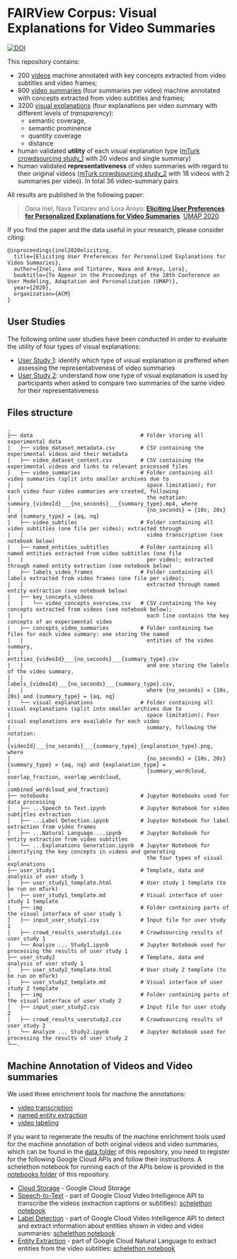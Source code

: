 # FAIRView Corpus: Visual Explanations for Video Summaries

[![DOI](https://zenodo.org/badge/.svg)](https://zenodo.org/badge/latestdoi/)

This repository contains:
 * 200 [videos](https://github.com/oana-inel/FAIRView-VideoSummaryExplanations/blob/master/data/video_dataset_content.csv) machine annotated with key concepts extracted from video subtitles and video frames;
 * 800 [video summaries](https://github.com/oana-inel/FAIRView-VideoSummaryExplanations/blob/master/data/video_summaries)  (four summaries per video) machine annotated with concepts extracted from video subtitles and frames;
 * 3200 [visual explanations](https://github.com/oana-inel/FAIRView-VideoSummaryExplanations/blob/master/data/visual_explanations) (four explanations per video summary with different levels of *transparency*):
   * semantic coverage,
   * semantic prominence
   * quantity coverage
   * distance
 * human validated **utility** of each visual explanation type ([mTurk crowdsourcing study_1](https://github.com/oana-inel/FAIRView-VideoSummaryExplanations/blob/master/user_study1/user_study1_template.md) with 20 videos and single summary)
 * human validated **representativeness** of video summaries with regard to their original videos ([mTurk crowdsourcing study_2](https://github.com/oana-inel/FAIRView-VideoSummaryExplanations/blob/master/user_study2/user_study2_template.md) with 18 videos with 2 summaries per video). In total 36 video-summary pairs


All results are published in the following paper:

> Oana Inel, Nava Tintarev and Lora Aroyo: **[Eliciting User Preferences for Personalized Explanations for Video Summaries](https:...)**. [UMAP 2020](https://um.org/umap2020/).


If you find the paper and the data useful in your research, please consider citing:

```
@inproceedings{inel2020eliciting,
  title={Eliciting User Preferences for Personalized Explanations for Video Summaries},
  author={Inel, Oana and Tintarev, Nava and Aroyo, Lora},
  booktitle={To Appear in the Proceedings of the 28th Conference on User Modeling, Adaptation and Personalization (UMAP)},
  year={2020},
  organization={ACM}
}
```

## User Studies

The following online user studies have been conducted in order to evaluate the utility of four types of visual explanations:
 - [User Study 1](https://github.com/oana-inel/FAIRView-VideoSummaryExplanations/blob/master/user_study1/user_study1_template.md): identify which type of visual explanation is preffered when assessing the representativeness of video summaries
 - [User Study 2](https://github.com/oana-inel/FAIRView-VideoSummaryExplanations/blob/master/user_study2/user_study2_template.md): understand how one type of visual explanation is used by participants when asked to compare two summaries of the same video for their representativeness 
 
 
## Files structure

    .
    ├── data                                  # Folder storing all experimental data
    |   ├── video_dataset_metadata.csv        # CSV containing the experimental videos and their metadata
    |   ├── video_dataset_content.csv         # CSV containing the experimental videos and links to relevant processed files
    |   ├── video_summaries                   # Folder containing all video summaries (split into smaller archives due to 
    |   |                                       space limitation); For each video four video summaries are created, following 
    |   |                                       the notation: summary_{videoId}___{no_seconds}___{summary_type}.mp4, where  
    |   |                                       {no_seconds} = {10s, 20s} and {summary_type} = {aq, nq}
    |   ├── video_subtiles                    # Folder containing all video subtitles (one file per video); extracted through   
    |   |                                       video transcription (see notebook below)
    |   ├── named_entities_subtitles          # Folder containing all named entities extracted from video subtitles (one file 
    |   |                                       per video); extracted through named entity extraction (see notebook below)
    |   ├── labels_video_frames               # Folder containing all labels extracted from video frames (one file per video); 
    |   |                                       extracted through named entity extraction (see notebook below)
    |   ├── key_concepts_videos
    |   |   └── video_concepts_overview.csv   # CSV containing the key concepts extracted from videos (see notebook below); 
    |   |                                       each line contains the key concepts of an experimental video
    |   ├── concepts_video_summaries          # Folder containing two files for each video summary: one storing the named 
    |   |                                       entities of the video summary, 
    |   |                                       entities_{videoId}___{no_seconds}___{summary_type}.csv
    |   |                                       and one storing the labels of the video summary, 
    |   |                                       labels_{videoId}___{no_seconds}___{summary_type}.csv, 
    |   |                                       where {no_seconds} = {10s, 20s} and {summary_type} = {aq, nq}
    |   └── visual_explanations               # Folder containing all visual explanations (split into smaller archives due to 
    |                                           space limitation); Four visual explanations are available for each video 
    |                                           summary, following the notation: 
    |                                           {videoId}___{no_seconds}___{summary_type}_{explanation_type}.png, where 
    |                                           {no_seconds} = {10s, 20s} {summary_type} = {aq, nq} and {explanation_type} = 
    |                                           {summary_wordcloud, overlap_fraction, overlap_wordcloud, 
    |                                           combined_wordcloud_and_fraction}
    ├── notebooks                             # Jupyter Notebooks used for data processing
    │   ├── ...Speech to Text.ipynb           # Jupyter Notebook for video subtitles extraction
    │   ├── ...Label Detection.ipynb          # Jupyter Notebook for label extraction from video frames
    │   ├── ...Natural Language....ipynb      # Jupyter Notebook for entity extraction from video subtitles
    │   └── ...Explanations Generation.ipynb  # Jupyter Notebook for identifying the key concepts in videos and generating     
    |                                           the four types of visual explanations
    ├── user_study1                           # Template, data and analysis of user study 1
    │   ├── user_study1_template.html         # User study 1 template (to be run on mTurk)
    │   ├── user_study1_template.md           # Visual interface of user study 1 template
    |   ├── img                               # Folder containing parts of the visual interface of user study 1
    │   ├── input_user_study1.csv             # Input file for user study 1
    │   ├── crowd_results_userstudy1.csv      # Crowdsourcing results of user study 1
    |   └── Analyze ... Study1.ipynb          # Jupyter Notebook used for processing the results of user study 1
    ├── user_study2                           # Template, data and analysis of user study 1
    │   ├── user_study2_template.html         # User study 2 template (to be run on mTurk)
    │   ├── user_study2_template.md           # Visual interface of user study 2 template
    |   ├── img                               # Folder containing parts of the visual interface of user study 2
    │   ├── input_user_study2.csv             # Input file for user study 2
    │   ├── crowd_results_userstudy2.csv      # Crowdsourcing results of user study 2
    |   └── Analyze ... Study2.ipynb          # Jupyter Notebook used for processing the results of user study 2
    └──.



## Machine Annotation of Videos and Video summaries

We used three enrichment tools for machine the annotations:
* [video transcription](https://cloud.google.com/video-intelligence/docs/transcription)
* [named entity extraction](https://cloud.google.com/natural-language/docs/analyzing-entities)
* [video labeling](https://cloud.google.com/video-intelligence/docs/analyze-labels)

If you want to regenerate the results of the machine enrichment tools used for the machine annotation of both original videos and video summaries, which can be found in the [data folder](https://github.com/oana-inel/FAIRView-VideoSummaryExplanations/blob/master/data) of this repository, you need to register for the following Google Cloud APIs and follow their instructions. A schelethon notebook for running each of the APIs below is provided in the [notebooks folder](https://github.com/oana-inel/FAIRView-VideoSummaryExplanations/blob/master/notebooks) of this repository.
 * [Cloud Storage](https://cloud.google.com/storage) - Google Cloud Storage
 * [Speech-to-Text](https://cloud.google.com/video-intelligence/docs/transcription) - part of Google Cloud Video Intelligence API to transcribe the videos (extraction captions or subtitles): [schelethon notebook](https://github.com/oana-inel/FAIRView-VideoSummaryExplanations/blob/master/notebooks/Google%20Video%20Intelligence%20API%20-%20Speech%20to%20Text.ipynb)
 * [Label Detection](https://cloud.google.com/video-intelligence/docs/analyze-labels) - part of Google Cloud Video Intelligence API to detect and extract information about entities shown in video and video summaries: [schelethon notebook](https://github.com/oana-inel/FAIRView-VideoSummaryExplanations/blob/master/notebooks/Google%20Video%20Intelligence%20API%20-%20Label%20Detection.ipynb)
 * [Entity Extraction](https://cloud.google.com/natural-language/docs/analyzing-entities) - part of Google Cloud Natural Language to extract entities from the video subtitles: [schelethon notebook](https://github.com/oana-inel/FAIRView-VideoSummaryExplanations/blob/master/notebooks/Google%20Cloud%20Natural%20Language%20API.ipynb)
 
